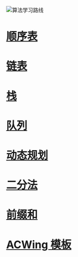 
![算法学习路线](https://github.com/Hlufies/Algorithm_Learning/assets/130231524/77540b75-1bc3-4ff9-94b3-c5eaf27527f0)

# [顺序表](https://github.com/Hlufies/Algorithm_Learning/blob/main/%E7%AE%97%E6%B3%95/%E9%A1%BA%E5%BA%8F%E8%A1%A8.md)
# [链表]()
# [栈]()
# [队列]()

# [动态规划]()
# [二分法]()
# [前缀和]()

# [ACWing 模板](https://github.com/Hlufies/Algorithm_Learning/blob/main/%E7%AE%97%E6%B3%95/ACWing.md)
